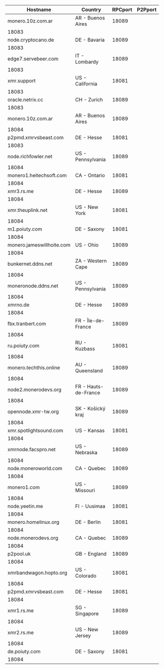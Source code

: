 Hostname | Country | RPCport | P2Pport
--- | --- | --- | ---
monero.10z.com.ar | AR - Buenos Aires | 18089
 | 18083
node.cryptocano.de | DE - Bavaria | 18089
 | 18083
edge7.servebeer.com | IT - Lombardy | 18089
 | 18083
xmr.support | US - California | 18081
 | 18083
oracle.netrix.cc | CH - Zurich | 18089
 | 18083
monero.10z.com.ar | AR - Buenos Aires | 18089
 | 18084
p2pmd.xmrvsbeast.com | DE - Hesse | 18081
 | 18083
node.richfowler.net | US - Pennsylvania | 18089
 | 18084
monero1.heitechsoft.com | CA - Ontario | 18081
 | 18084
xmr3.rs.me | DE - Hesse | 18089
 | 18084
xmr.theuplink.net | US - New York | 18081
 | 18084
m1.poiuty.com | DE - Saxony | 18081
 | 18084
monero.jameswillhoite.com | US - Ohio | 18089
 | 18084
bunkernet.ddns.net | ZA - Western Cape | 18089
 | 18084
moneronode.ddns.net | US - Pennsylvania | 18089
 | 18084
xmrno.de | DE - Hesse | 18089
 | 18084
fbx.tranbert.com | FR - Île-de-France | 18089
 | 18084
ru.poiuty.com | RU - Kuzbass | 18081
 | 18084
monero.techthis.online | AU - Queensland | 18089
 | 18084
node2.monerodevs.org | FR - Hauts-de-France | 18089
 | 18084
opennode.xmr-tw.org | SK - Košický kraj | 18089
 | 18084
xmr.spotlightsound.com | US - Kansas | 18081
 | 18084
xmrnode.facspro.net | US - Nebraska | 18089
 | 18084
node.moneroworld.com | CA - Quebec | 18089
 | 18084
monero1.com | US - Missouri | 18089
 | 18084
node.yeetin.me | FI - Uusimaa | 18081
 | 18084
monero.homelinux.org | DE - Berlin | 18081
 | 18084
node.monerodevs.org | CA - Quebec | 18089
 | 18084
p2pool.uk | GB - England | 18089
 | 18084
xmrbandwagon.hopto.org | US - Colorado | 18081
 | 18084
p2pmd.xmrvsbeast.com | DE - Hesse | 18081
 | 18084
xmr1.rs.me | SG - Singapore | 18089
 | 18084
xmr2.rs.me | US - New Jersey | 18089
 | 18084
de.poiuty.com | DE - Saxony | 18081
 | 18084

